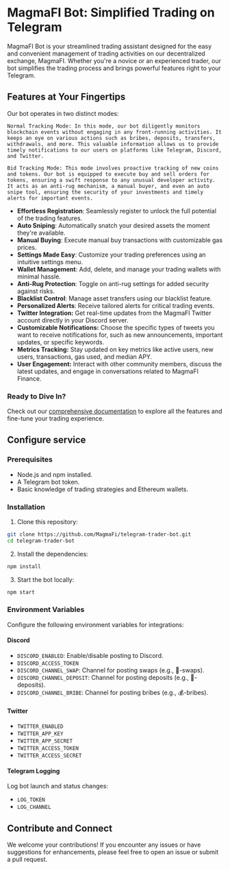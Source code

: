 
# MagmaFI Bot: Simplified Trading on Telegram

MagmaFI Bot is your streamlined trading assistant designed for the easy and convenient management of trading activities on our decentralized exchange, MagmaFI. Whether you're a novice or an experienced trader, our bot simplifies the trading process and brings powerful features right to your Telegram.


## Features at Your Fingertips

Our bot operates in two distinct modes:

    Normal Tracking Mode: In this mode, our bot diligently monitors blockchain events without engaging in any front-running activities. It keeps an eye on various actions such as bribes, deposits, transfers, withdrawals, and more. This valuable information allows us to provide timely notifications to our users on platforms like Telegram, Discord, and Twitter.

    Bid Tracking Mode: This mode involves proactive tracking of new coins and tokens. Our bot is equipped to execute buy and sell orders for tokens, ensuring a swift response to any unusual developer activity. It acts as an anti-rug mechanism, a manual buyer, and even an auto snipe tool, ensuring the security of your investments and timely alerts for important events.

- **Effortless Registration**: Seamlessly register to unlock the full potential of the trading features.
- **Auto Sniping**: Automatically snatch your desired assets the moment they're available.
- **Manual Buying**: Execute manual buy transactions with customizable gas prices.
- **Settings Made Easy**: Customize your trading preferences using an intuitive settings menu.
- **Wallet Management**: Add, delete, and manage your trading wallets with minimal hassle.
- **Anti-Rug Protection**: Toggle on anti-rug settings for added security against risks.
- **Blacklist Control**: Manage asset transfers using our blacklist feature.
- **Personalized Alerts**: Receive tailored alerts for critical trading events.
- **Twitter Integration:** Get real-time updates from the MagmaFI Twitter account directly in your Discord server.
- **Customizable Notifications:** Choose the specific types of tweets you want to receive notifications for, such as new announcements, important updates, or specific keywords.
- **Metrics Tracking:** Stay updated on key metrics like active users, new users, transactions, gas used, and median APY.
- **User Engagement:** Interact with other community members, discuss the latest updates, and engage in conversations related to MagmaFI Finance.

### Ready to Dive In?

Check out our [comprehensive documentation](magmafi.xyz) to explore all the features and fine-tune your trading experience.


## Configure service

### Prerequisites

- Node.js and npm installed.
- A Telegram bot token.
- Basic knowledge of trading strategies and Ethereum wallets.

### Installation

1. Clone this repository:

```bash
git clone https://github.com/MagmaFi/telegram-trader-bot.git
cd telegram-trader-bot
```

2. Install the dependencies:

```bash
npm install
```

3. Start the bot locally:

```bash
npm start
```

### Environment Variables

Configure the following environment variables for integrations:

#### Discord

- `DISCORD_ENABLED`: Enable/disable posting to Discord.
- `DISCORD_ACCESS_TOKEN`
- `DISCORD_CHANNEL_SWAP`: Channel for posting swaps (e.g., 🔁-swaps).
- `DISCORD_CHANNEL_DEPOSIT`: Channel for posting deposits (e.g., 📩-deposits).
- `DISCORD_CHANNEL_BRIBE`: Channel for posting bribes (e.g., 💰-bribes).

#### Twitter

- `TWITTER_ENABLED`
- `TWITTER_APP_KEY`
- `TWITTER_APP_SECRET`
- `TWITTER_ACCESS_TOKEN`
- `TWITTER_ACCESS_SECRET`

#### Telegram Logging

Log bot launch and status changes:

- `LOG_TOKEN`
- `LOG_CHANNEL`


## Contribute and Connect

We welcome your contributions! If you encounter any issues or have suggestions for enhancements, please feel free to open an issue or submit a pull request.

